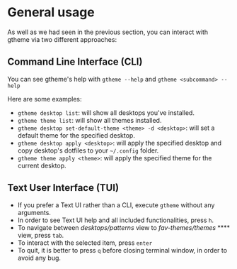 # General usage

As well as we had seen in the previous section, you can interact with gtheme via two different approaches:

## **Command Line Interface (CLI)**

You can see gtheme's help with `gtheme --help` and `gtheme <subcommand> --help`

Here are some examples:

* `gtheme desktop list`: will show all desktops you've installed.
* `gtheme theme list`: will show all themes installed.
* `gtheme desktop set-default-theme <theme> -d <desktop>`: will set a default theme for the specified desktop.
* `gtheme desktop apply <desktop>`: will apply the specified desktop and copy desktop's dotfiles to your `~/.config` folder.
* `gtheme theme apply <theme>`: will apply the specified theme for the current desktop.

## **Text User Interface (TUI)**

* If you prefer a Text UI rather than a CLI, execute `gtheme` without any arguments.
* In order to see Text UI help and all included functionalities, press `h`.
* To navigate between _desktops/patterns_ view to _fav-themes/themes_ **** view, press `tab`.
* To interact with the selected item, press `enter`
* To quit, it is better to press `q` before closing terminal window, in order to avoid any bug.
